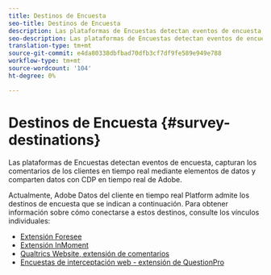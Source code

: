 ```yaml
---
title: Destinos de Encuesta
seo-title: Destinos de Encuesta
description: Las plataformas de Encuestas detectan eventos de encuesta, capturan los comentarios de los clientes en tiempo real mediante elementos de datos y comparten datos con CDP en tiempo real de Adobe.
seo-description: Las plataformas de Encuestas detectan eventos de encuesta, capturan los comentarios de los clientes en tiempo real mediante elementos de datos y comparten datos con CDP en tiempo real de Adobe.
translation-type: tm+mt
source-git-commit: e4da80338dbfbad70dfb3cf7df9fe589e949e788
workflow-type: tm+mt
source-wordcount: '104'
ht-degree: 0%

---
```



# Destinos de Encuesta {#survey-destinations}

Las plataformas de Encuestas detectan eventos de encuesta, capturan los comentarios de los clientes en tiempo real mediante elementos de datos y comparten datos con CDP en tiempo real de Adobe.

Actualmente, Adobe Datos del cliente en tiempo real Platform admite los destinos de encuesta que se indican a continuación. Para obtener información sobre cómo conectarse a estos destinos, consulte los vínculos individuales:

* [Extensión Foresee](/help/rtcdp/destinations/foresee-extension.md)
* [Extensión InMoment](/help/rtcdp/destinations/inmoment-extension.md)
* [Qualtrics Website, extensión de comentarios](qualtrics-extension.md)
* [Encuestas de interceptación web - extensión de QuestionPro](/help/rtcdp/destinations/web-intercept-surveys-extension.md)
